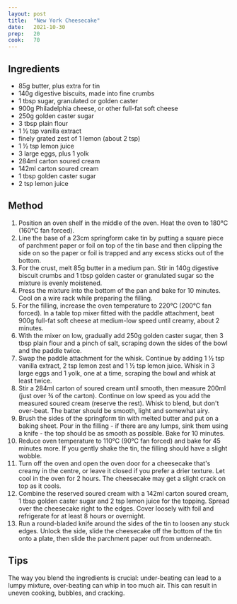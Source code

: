 ```yaml
---
layout: post
title:  "New York Cheesecake"
date:   2021-10-30
prep:   20
cook:   70
---
```


## Ingredients

- 85g butter, plus extra for tin
- 140g digestive biscuits, made into fine crumbs
- 1 tbsp sugar, granulated or golden caster
- 900g Philadelphia cheese, or other full-fat soft cheese
- 250g golden caster sugar
- 3 tbsp plain flour
- 1 ½ tsp vanilla extract
- finely grated zest of 1 lemon (about 2 tsp)
- 1 ½ tsp lemon juice
- 3 large eggs, plus 1 yolk
- 284ml carton soured cream
- 142ml carton soured cream
- 1 tbsp golden caster sugar
- 2 tsp lemon juice

## Method

1. Position an oven shelf in the middle of the oven. Heat the oven to 180°C (160°C fan forced).
2. Line the base of a 23cm springform cake tin by putting a square piece of parchment paper or foil on top of the tin base and then clipping the side on so the paper or foil is trapped and any excess sticks out of the bottom.
3. For the crust, melt 85g butter in a medium pan. Stir in 140g digestive biscuit crumbs and 1 tbsp golden caster or granulated sugar so the mixture is evenly moistened.
4. Press the mixture into the bottom of the pan and bake for 10 minutes. Cool on a wire rack while preparing the filling.
5. For the filling, increase the oven temperature to 220°C (200°C fan forced). In a table top mixer fitted with the paddle attachment, beat 900g full-fat soft cheese at medium-low speed until creamy, about 2 minutes.
6. With the mixer on low, gradually add 250g golden caster sugar, then 3 tbsp plain flour and a pinch of salt, scraping down the sides of the bowl and the paddle twice.
7. Swap the paddle attachment for the whisk. Continue by adding 1 ½ tsp vanilla extract, 2 tsp lemon zest and 1 ½ tsp lemon juice. Whisk in 3 large eggs and 1 yolk, one at a time, scraping the bowl and whisk at least twice.
8. Stir a 284ml carton of soured cream until smooth, then measure 200ml (just over ¾ of the carton). Continue on low speed as you add the measured soured cream (reserve the rest). Whisk to blend, but don't over-beat. The batter should be smooth, light and somewhat airy.
9. Brush the sides of the springform tin with melted butter and put on a baking sheet. Pour in the filling - if there are any lumps, sink them using a knife - the top should be as smooth as possible. Bake for 10 minutes.
10. Reduce oven temperature to 110°C (90°C fan forced) and bake for 45 minutes more. If you gently shake the tin, the filling should have a slight wobble.
11. Turn off the oven and open the oven door for a cheesecake that's creamy in the centre, or leave it closed if you prefer a drier texture. Let cool in the oven for 2 hours. The cheesecake may get a slight crack on top as it cools.
12. Combine the reserved soured cream with a 142ml carton soured cream, 1 tbsp golden caster sugar and 2 tsp lemon juice for the topping. Spread over the cheesecake right to the edges. Cover loosely with foil and refrigerate for at least 8 hours or overnight.
13. Run a round-bladed knife around the sides of the tin to loosen any stuck edges. Unlock the side, slide the cheesecake off the bottom of the tin onto a plate, then slide the parchment paper out from underneath.

## Tips
The way you blend the ingredients is crucial: under-beating can lead to a lumpy mixture, over-beating can whip in too much air. This can result in uneven cooking, bubbles, and cracking.
